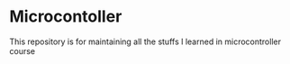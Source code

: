 # Microcontoller

This repository is for maintaining all the stuffs I learned in microcontroller course
